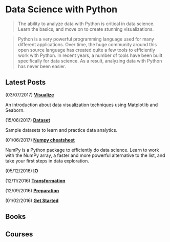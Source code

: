 # Data Science with Python

> The ability to analyze data with Python is critical in data science. Learn the basics, and move on to create stunning visualizations.

> Python is a very powerful programming language used for many different applications. Over time, the huge community around this open source language has created quite a few tools to efficiently work with Python. In recent years, a number of tools have been built specifically for data science. As a result, analyzing data with Python has never been easier.

## Latest Posts

(03/07/2017) [**Visualize**](visualize.md)

An introduction about data visualization techniques using Matplotlib and Seaborn.

(15/06/2017) [**Dataset**](dataset.md)

Sample datasets to learn and practice data analytics.

(01/06/2017) [**Numpy cheatsheet**](numpy.md)

NumPy is a Python package to efficiently do data science. Learn to work with the NumPy array, a faster and more powerful alternative to the list, and take your first steps in data exploration.

(05/12/2016) [**IO**](io.md)

(12/11/2016) [**Transformation**](transformation.md)

(12/09/2016) [**Preparation**](prepration.md)

(01/02/2016) [**Get Started**](get_started.md)

## Books

<div class="books" gid="1HKU027HR3T75VwGA0zgqB_PxW0k3a-5r-XaOCW3xwcg"></div>
<div class="clearfix"></div>

## Courses

<div class="courses" gid="140x82v0b2qnuuuy2NVvKQTyEZtM5G1zhHYq3OU_LaiU"></div>
<div class="clearfix"></div>

